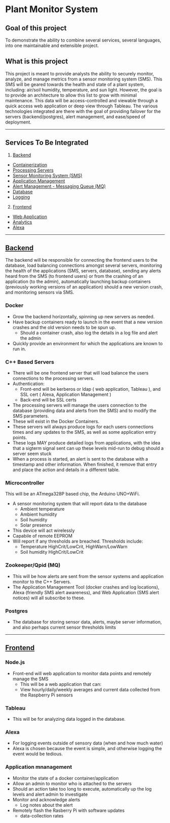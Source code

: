 
# Plant Monitor System

 ## Goal of this project
  To demonstrate the ability to combine several services, several languages, into one maintainable and extensible project.

 ## What is this project
  This project is meant to provide analysts the ability to securely monitor, analyze, and manage metrics from a sensor monitoring system (SMS).
  This SMS will be geared towards the health and state of a plant system, including: air/soil humidity, temperature, and sun light. However, the goal is to provide an architecture to allow this list to grow with minimal maintenance. 
  This data will be access-controlled and viewable through a quick access web application or deep view through Tableau.
  The various technologies integrated are there with the goal of providing failover for the servers (backend/postgres), alert management, and ease/speed of deployment.

---
 ## Services To Be Integrated
  1. [Backend](#Backend)
   * [Containerization](#Docker)
   * [Processing Servers](#C++-Based-Servers)
   * [Sensor Monitoring System (SMS)](#Microcontroller)
   * [Application Management](#Application-Management)
   * [Alert Management - Messaging Queue (MQ)](#Zookeeper/Qpid)
   * [Database](#Postgres)
   * [Logging](#Logging)
  2. [Frontend](#Frontend)
   * [Web Application](#Node.js)
   * [Analytics](#Tableau)
   * [Alexa](#Alexa)
---
 ## <u>Backend</u>
 The backend will be responsible for connecting the frontend users to the database, load balancing connections amongst several servers, monitoring the health of the applications (SMS, servers, database),  sending any alerts heard from the SMS (to frontend users) or from the crashing of an application (to the admin), automatically launching backup containers (previously working versions of an application) should a new version crash, and monitoring sensors via SMS.
  ### Docker
   * Grow the backend horizontally, spinning up new servers as needed.
   * Have backup containers ready to launch in the event that a new version crashes and the old version needs to be spun up.
     * Should a container crash, also log the details in a log file and alert the admin 
   * Quickly provide an environment for which the applications are known to run in.

  ### C++ Based Servers
   * There will be one frontend server that will load balance the users connections to the processing servers.
   * Authentication: 
     * Front-end will be kerberos or ldap ( web application, Tableau ), and SSL cert ( Alexa, Application Management )
     * Back-end will be SSL certs
   * The processing servers will manage the users connection to the database (providing data and alerts from the SMS) and to modify the SMS parameters.
   * These will exist in the Docker Containers.
   * These servers will always produce logs for each users connections times and any updates to the SMS, as well as some application entry points.
   * These logs MAY produce detailed logs from applications, with the idea that a sigterm signal sent can up these levels mid-run to debug should a server seem stuck
   * When a process is started, an alert is sent to the database with a timestamp and other information. When finished, it remove that entry and place the action and details in a different table.

  ### Microcontroller
 This will be an ATmega328P based chip, the Arduino UNO+WiFi. 
   * A sensor monitoring system that will report data to the database
     * Ambient temperature
     * Ambient humidity
     * Soil humidity
     * Solar presence
   * This device will act wirelessly
   * Capabile of remote EEPROM
   * Will report if any thresholds are breached. Thresholds include:
     * Temperature HighCrit/LowCrit, HighWarn/LowWarn
     * Soil humidity HighCrit/LowCrit

  ###  Zookeeper/Qpid (MQ)
   * This will be how alerts are sent from the sensor systems and application monitor to the C++ Servers.
   * The Application Management Tool (docker crashes and log locations), Alexa (friendly SMS alert awareness), and Web Application (SMS alert notices) will all subscribe to these.

  ### Postgres
   * The database for storing sensor data, alerts, maybe server information, and also perhaps current sensor thresholds limits
---
 ## <u>Frontend</u>

  ### Node.js
   * Front-end will web application to monitor data points and remotely manage the SMS
     * This will be a web application that can:
     * View hourly/daily/weekly averages and current data collected from the Raspberry Pi sensors

  ### Tableau
   * This will be for analyzing data logged in the database.
 
  ### Alexa
   * For logging events outside of sensory data (when and how much water)
   * Alexa is chosen because the event is simple, and otherwise logging the event would be tedious.

  ### Application mnanagement
   * Monitor the state of a docker container/application
   * Allow an admin to monitor who is attached to the servers
   * Should an action take too long to execute, automatically up the log levels and alert admin to investigate
   * Monitor and acknowledge alerts
     * Log notes about the alert
   * Remotely flash the Rasberry Pi with software updates
     * data-collection rates


 




